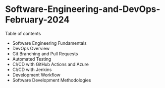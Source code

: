# Software-Engineering-and-DevOps-February-2024
 Table of contents
 - Software Engineering Fundamentals
 - DevOps Overview
 - Git Branching and Pull Requests
 - Automated Testing
 - CI/CD with GitHub Actions and Azure
 - CI/CD with Jenkins
 - Development Workflow
 - Software Development Methodologies

